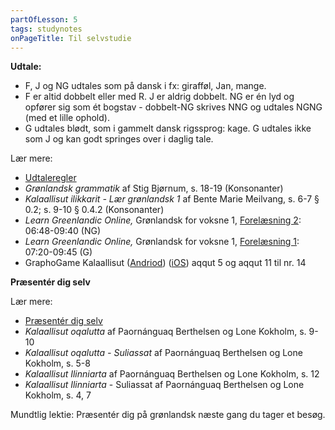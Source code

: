 ```yaml
---
partOfLesson: 5
tags: studynotes
onPageTitle: Til selvstudie
---
```

**Udtale:**

- F, J og NG udtales som på dansk i fx: girafføl, Jan, mange.
- F er altid dobbelt eller med R. J er aldrig dobbelt. NG er én lyd og opfører sig som ét bogstav - dobbelt-NG skrives NNG og udtales NGNG (med et lille ophold).
- G udtales blødt, som i gammelt dansk rigssprog: kage. G udtales ikke som J og kan godt springes over i daglig tale.

Lær mere:

- [Udtaleregler]({{'/parloer/regler'|url}})
- _Grønlandsk grammatik_ af Stig Bjørnum, s. 18-19 (Konsonanter)
- _Kalaallisut ilikkarit - Lær grønlandsk 1_ af Bente Marie Meilvang, s. 6-7 § 0.2; s. 9-10 § 0.4.2 (Konsonanter)
- _Learn Greenlandic Online,_ Grønlandsk for voksne 1, [Forelæsning 2](https://learngreenlandic.com/online/lg1/2/): 06:48-09:40 (NG)
- _Learn Greenlandic Online,_ Grønlandsk for voksne 1, [Forelæsning 1](https://learngreenlandic.com/online/lg1/1/): 07:20-09:45 (G)
- GraphoGame Kalaallisut ([Andriod](https://play.google.com/store/apps/details)) ([iOS](https://apps.apple.com/dk/app/graphogame-kalaallisut/id1599740443)) aqqut 5 og aqqut 11 til nr. 14

**Præsentér dig selv**

Lær mere:

- [Præsentér dig selv]({{'/kursus/modul-1/parloer/praesenter-dig'|url}})
- _Kalaallisut oqalutta_ af Paornánguaq Berthelsen og Lone Kokholm, s. 9-10
- _Kalaallisut oqalutta - Suliassat_ af Paornánguaq Berthelsen og Lone Kokholm, s. 5-8
- _Kalaallisut Ilinniarta_ af Paornánguaq Berthelsen og Lone Kokholm, s. 12
- _Kalaallisut Ilinniarta_ - Suliassat af Paornánguaq Berthelsen og Lone Kokholm, s. 4, 7

Mundtlig lektie: Præsentér dig på grønlandsk næste gang du tager et besøg.